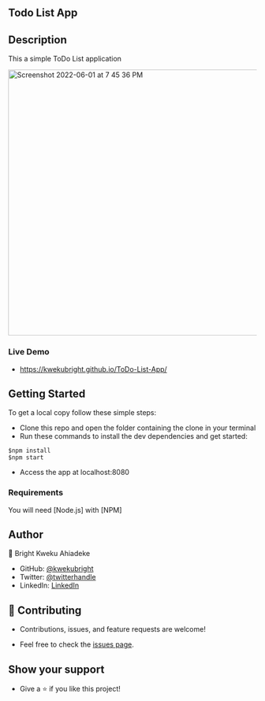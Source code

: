 ## Todo List App

## Description
This a simple ToDo List application

<img width="540" alt="Screenshot 2022-06-01 at 7 45 36 PM" src="https://user-images.githubusercontent.com/5249414/171479450-800e5323-23e8-4083-9fbc-7ee55ce61ad3.png">

### Live Demo

- https://kwekubright.github.io/ToDo-List-App/

## Getting Started

To get a local copy follow these simple steps:

- Clone this repo and open the folder containing the clone in your terminal
- Run these commands to install the dev dependencies and get started:

```
$npm install
$npm start
```
- Access the app at localhost:8080

### Requirements

You will need [Node.js] with [NPM]

## Author

👤 Bright Kweku Ahiadeke

- GitHub: [@kwekubright](https://github.com/kwekubright)
- Twitter: [@twitterhandle](https://twitter.com/kwekubright_)
- LinkedIn: [LinkedIn](https://linkedin.com/in/kwekubright)

## 🤝 Contributing

- Contributions, issues, and feature requests are welcome!

- Feel free to check the [issues page](../../issues/).

## Show your support

- Give a ⭐️ if you like this project!